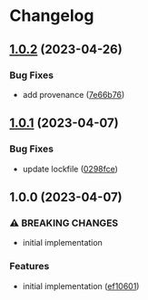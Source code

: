 # Changelog

## [1.0.2](https://github.com/cprecioso/react-use-clock/compare/v1.0.1...v1.0.2) (2023-04-26)


### Bug Fixes

* add provenance ([7e66b76](https://github.com/cprecioso/react-use-clock/commit/7e66b76f70c6f673d188b4f9a054d2995436960d))

## [1.0.1](https://github.com/cprecioso/react-use-clock/compare/v1.0.0...v1.0.1) (2023-04-07)


### Bug Fixes

* update lockfile ([0298fce](https://github.com/cprecioso/react-use-clock/commit/0298fce0970888f27614c6917a7a53d4a57bb12e))

## 1.0.0 (2023-04-07)


### ⚠ BREAKING CHANGES

* initial implementation

### Features

* initial implementation ([ef10601](https://github.com/cprecioso/react-use-clock/commit/ef10601a7822a4e44c70469757734628a9385bde))
